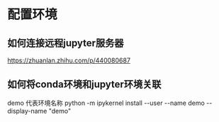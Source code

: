# 配置环境
## 如何连接远程jupyter服务器
https://zhuanlan.zhihu.com/p/440080687

## 如何将conda环境和jupyter环境关联
demo 代表环境名称
python -m ipykernel install --user --name demo --display-name "demo"


